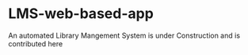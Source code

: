 # LMS-web-based-app
An automated Library Mangement System is under Construction and is contributed here
